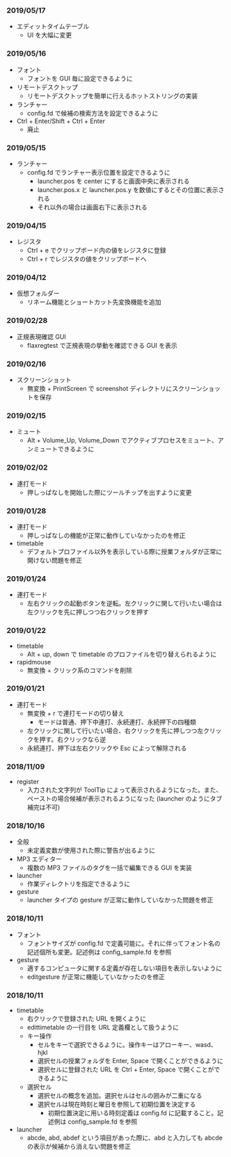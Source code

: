 ### 2019/05/17
- エディットタイムテーブル
    - UI を大幅に変更
### 2019/05/16
- フォント
    - フォントを GUI 毎に設定できるように
- リモートデスクトップ
    - リモートデスクトップを簡単に行えるホットストリングの実装
- ランチャー
    - config.fd で候補の検索方法を設定できるように
- Ctrl + Enter/Shift + Ctrl + Enter
    - 廃止
### 2019/05/15
- ランチャー
    - config.fd でランチャー表示位置を設定できるように
        - launcher.pos を center にすると画面中央に表示される
        - launcher.pos.x と launcher.pos.y を数値にするとその位置に表示される
        - それ以外の場合は画面右下に表示される
### 2019/04/15
- レジスタ
    - Ctrl + e でクリップボード内の値をレジスタに登録
    - Ctrl + r でレジスタの値をクリップボードへ
### 2019/04/12
- 仮想フォルダー
    - リネーム機能とショートカット先変換機能を追加
### 2019/02/28
- 正規表現確認 GUI
    - flaxregtest で正規表現の挙動を確認できる GUI を表示
### 2019/02/16
- スクリーンショット
    - 無変換 + PrintScreen で screenshot ディレクトリにスクリーンショットを保存
### 2019/02/15
- ミュート
    - Alt + Volume_Up, Volume_Down でアクティブプロセスをミュート、アンミュートできるように
### 2019/02/02
- 連打モード
    - 押しっぱなしを開始した際にツールチップを出すように変更
### 2019/01/28
- 連打モード
    - 押しっぱなしの機能が正常に動作していなかったのを修正
- timetable
    - デフォルトプロファイル以外を表示している際に授業フォルダが正常に開けない問題を修正
### 2019/01/24
- 連打モード
    - 左右クリックの起動ボタンを逆転。左クリックに関して行いたい場合は左クリックを先に押しつつ右クリックを押す
### 2019/01/22
- timetable
    - Alt + up, down で timetable のプロファイルを切り替えられるように
- rapidmouse
    - 無変換 + クリック系のコマンドを削除
### 2019/01/21
- 連打モード
    - 無変換 + r で連打モードの切り替え
        - モードは普通、押下中連打、永続連打、永続押下の四種類
    - 左クリックに関して行いたい場合、右クリックを先に押しつつ左クリックを押す。右クリックなら逆
    - 永続連打、押下は左右クリックや Esc によって解除される
### 2018/11/09
- register
    - 入力された文字列が ToolTip によって表示されるようになった。また、ペーストの場合候補が表示されるようになった (launcher のようにタブ補完は不可)
### 2018/10/16
- 全般
    - 未定義変数が使用された際に警告が出るように
- MP3 エディター
    - 複数の MP3 ファイルのタグを一括で編集できる GUI を実装
- launcher 
    - 作業ディレクトリを指定できるように
- gesture
    - launcher タイプの gesture が正常に動作していなかった問題を修正
### 2018/10/11
- フォント
    - フォントサイズが config.fd で定義可能に。それに伴ってフォント名の記述個所も変更。記述例は config_sample.fd を参照
- gesture
    - 適するコンピュータに関する定義が存在しない項目を表示しないように
    - editgesture が正常に機能していなかったのを修正
### 2018/10/11
- timetable
    - 右クリックで登録された URL を開くように
    - edittimetable の一行目を URL 定義欄として扱うように
    - キー操作
        - セルをキーで選択できるように。操作キーはアローキー、wasd、hjkl
        - 選択セルの授業フォルダを Enter, Space で開くことができるように
        - 選択セルに登録された URL を Ctrl + Enter, Space で開くことができるように
    - 選択セル
        - 選択セルの概念を追加。選択セルはセルの囲みが二重になる
        - 選択セルは現在時刻と曜日を参照して初期位置を決定する
            - 初期位置決定に用いる時刻定義は config.fd に記載すること。記述例は config_sample.fd を参照
- launcher
    - abcde, abd, abdef という項目があった際に、abd と入力しても abcde の表示が候補から消えない問題を修正

